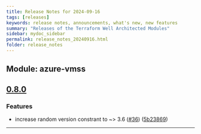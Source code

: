 ```yaml
---
title: Release Notes for 2024-09-16
tags: [releases]
keywords: release notes, announcements, what's new, new features
summary: "Releases of the Terraform Well Architected Modules"
sidebar: mydoc_sidebar
permalink: release_notes_20240916.html
folder: release_notes
---
```


## Module: azure-vmss
## [0.8.0](https://github.com/CloudNationHQ/terraform-azure-vmss/releases/tag/v0.8.0)


### Features

* increase random version constrant to ~&gt; 3.6 ([#36](https://github.com/CloudNationHQ/terraform-azure-vmss/issues/36)) ([5b23869](https://github.com/CloudNationHQ/terraform-azure-vmss/commit/5b238695f9b091036ef39d0a783b1e879b126a1e))

---


